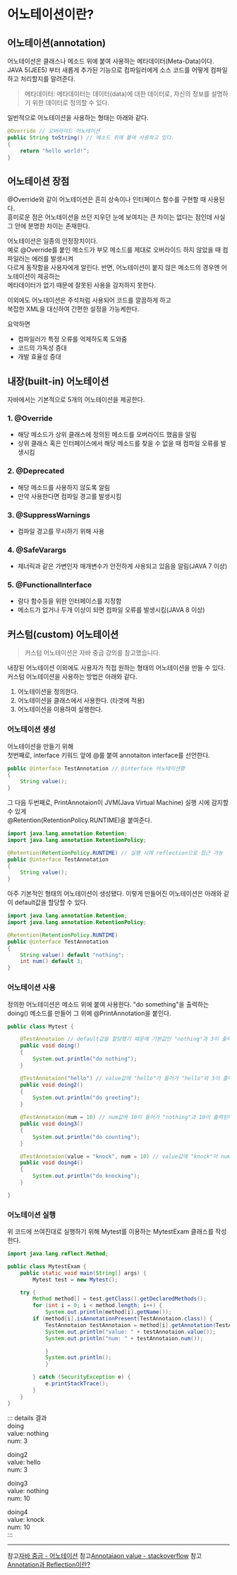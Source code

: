 어노테이션이란? <Badge text="song" />
================


## 어노테이션(annotation)

어노테이션은 클래스나 메소드 위에 붙여 사용하는 메타데이터(Meta-Data)이다.   
JAVA 5(JEE5) 부터 새롭게 추가된 기능으로 컴파일러에게 소스 코드를 어떻게 컴파일하고 처리할지를 알려준다.   
> 메타데이터: 메타데이터는 데이터(data)에 대한 데이터로, 자신의 정보를 설명하기 위한 데이터로 정의할 수 있다.

일반적으로 어노테이션을 사용하는 형태는 아래와 같다.

```java
@Override // 오버라이드 어노테이션
public String toString() // 메소드 위에 붙여 사용하고 있다.
{
    return "hello world!";
}
```

## 어노테이션 장점

@Override와 같이 어노테이션은 흔히 상속이나 인터페이스 함수를 구현할 때 사용된다.  
흥미로운 점은 어노테이션을 쓰던 지우던 눈에 보여지는 큰 차이는 없다는 점인데 사실 그 안에 분명한 차이는 존재한다.

어노테이션은 일종의 안정장치이다.    
예로 @Override를 붙인 메소드가 부모 메소드를 제대로 오버라이드 하지 않았을 때 컴파일러는 에러를 발생시켜   
다르게 동작함을 사용자에게 알린다. 반면, 어노테이션이 붙지 않은 메소드의 경우엔 어노테이션이 제공하는   
메타데이터가 없기 때문에 잘못된 사용을 감지하지 못한다.

이외에도 어노테이션은 주석처럼 사용되어 코드를 깔끔하게 하고   
복잡한 XML을 대신하여 간편한 설정을 가능케한다.   

요악하면

- 컴파일러가 특정 오류를 억제하도록 도와줌   
- 코드의 가독성 증대   
- 개발 효율성 증대   



## 내장(built-in) 어노테이션

자바에서는 기본적으로 5개의 어노테이션을 제공한다.

### 1. @Override

- 해당 메소드가 상위 클래스에 정의된 메소드를 오버라이드 했음을 알림
- 상위 클래스 혹은 인터페이스에서 해당 메소드를 찾을 수 없을 때 컴파일 오류를 발생시킴

### 2. @Deprecated

- 해당 메소드를 사용하지 않도록 알림
- 만약 사용한다면 컴파일 경고를 발생시킴

### 3. @SuppressWarnings

- 컴파일 경고를 무시하기 위해 사용

### 4. @SafeVarargs

- 제너릭과 같은 가변인자 매개변수가 안전하게 사용되고 있음을 알림(JAVA 7 이상)

### 5. @FunctionalInterface

- 람다 함수등을 위한 인터페이스를 지정함
- 메소드가 없거나 두개 이상이 되면 컴파일 오류를 발생시킴(JAVA 8 이상)



## 커스텀(custom) 어노테이션
> 커스텀 어노테이션은 자바 중급 강의를 참고했습니다.

내장된 어노테이션 이외에도 사용자가 직접 원하는 형태의 어노테이션을 만들 수 있다.
커스텀 어노테이션을 사용하는 방법은 아래와 같다.

1. 어노테이션을 정의한다.
2. 어노테이션을 클래스에서 사용한다. (타겟에 적용)
3. 어노테이션을 이용하여 실행한다.


### 어노테이션 생성

어노테이션을 만들기 위해   
첫번째로, interface 키워드 앞에 @를 붙여 annotaiton interface를 선언한다.

```java
public @interface TestAnnotation // @interface 어노테이션명
{
    String value();
}
```

그 다음 두번째로, PrintAnnotaion이 JVM(Java Virtual Machine) 실행 시에 감지할 수 있게   
@Retention(RetentionPolicy.RUNTIME)을 붙여준다.


```java
import java.lang.annotation.Retention;
import java.lang.annotation.RetentionPolicy;

@Retention(RetentionPolicy.RUNTIME) // 실행 시에 reflection으로 접근 가능
public @interface TestAnnotation
{
    String value();
}
```

아주 기본적인 형태의 어노테이션이 생성됐다.
이렇게 만들어진 어노테이션은 아래와 같이 default값을 할당할 수 있다.

```java
import java.lang.annotation.Retention;
import java.lang.annotation.RetentionPolicy;

@Retention(RetentionPolicy.RUNTIME) 
public @interface TestAnnotation
{
    String value() default "nothing";
    int num() default 3;
}
```


### 어노테이션 사용

정의한 어노테이션은 메소드 위에 붙여 사용한다.
"do something"을 출력하는 doing() 메소드를 만들어 그 위에 @PrintAnnotation을 붙인다.

```java
public class Mytest {

    @TestAnnotaion // default값을 할당했기 때문에 기본값인 "nothing"과 3이 출력된다.
    public void doing()
    {
        System.out.println("do nothing");
    }

    @TestAnnotaion("hello") // value값에 "hello"가 들어가 "hello"와 3이 출력된다.
    public void doing2()
    {
        System.out.println("do greeting");
    }

    @TestAnnotaion(num = 10) // num값에 10이 들어가 "nothing"과 10이 출력된다.
    public void doing3()
    {
        System.out.println("do counting");
    }

    @TestAnnotaion(value = "knock", num = 10) // value값에 "knock"이 num 값에 10이 들어가 "knock"과 10이 출력된다.
    public void doing4()
    {
        System.out.println("do knocking");
    }

}
```

### 어노테이션 실행

위 코드에 쓰여진대로 실행하기 위해 Mytest를 이용하는 MytestExam 클래스를 작성한다.

```java
import java.lang.reflect.Method;

public class MytestExam {
    public static void main(String[] args) {
        Mytest test = new Mytest();

    try {
        Method method[] = test.getClass().getDeclaredMethods();
        for (int i = 0; i < method.length; i++) {
            System.out.println(method[i].getName());
        if (method[i].isAnnotationPresent(TestAnnotaion.class)) {
            TestAnnotaion testAnnotaion = method[i].getAnnotation(TestAnnotaion.class);
            System.out.println("value: " + testAnnotaion.value());
            System.out.println("num: " + testAnnotaion.num());

            }
            System.out.println();
            }

        } catch (SecurityException e) {
            e.printStackTrace();
        }
    }
}
```

::: details 결과  
doing   
value: nothing   
num: 3   

doing2   
value: hello   
num: 3   

doing3   
value: nothing   
num: 10   

doing4   
value: knock   
num: 10    
:::


---
참고[자바 중금 - 어노테이션](https://programmers.co.kr/learn/courses/9/lessons/269)
참고[Annotaiaon value - stackoverflow](https://stackoverflow.com/questions/10682935/get-annotation-value)
참고[Annotation과 Reflection이란?](https://qssdev.tistory.com/27)